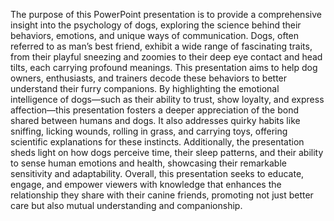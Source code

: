 The purpose of this PowerPoint presentation is to provide a comprehensive insight into the psychology of dogs, exploring the science behind their behaviors, emotions, and unique ways of communication. Dogs, often referred to as man’s best friend, exhibit a wide range of fascinating traits, from their playful sneezing and zoomies to their deep eye contact and head tilts, each carrying profound meanings. This presentation aims to help dog owners, enthusiasts, and trainers decode these behaviors to better understand their furry companions. By highlighting the emotional intelligence of dogs—such as their ability to trust, show loyalty, and express affection—this presentation fosters a deeper appreciation of the bond shared between humans and dogs. It also addresses quirky habits like sniffing, licking wounds, rolling in grass, and carrying toys, offering scientific explanations for these instincts. Additionally, the presentation sheds light on how dogs perceive time, their sleep patterns, and their ability to sense human emotions and health, showcasing their remarkable sensitivity and adaptability. Overall, this presentation seeks to educate, engage, and empower viewers with knowledge that enhances the relationship they share with their canine friends, promoting not just better care but also mutual understanding and companionship.
